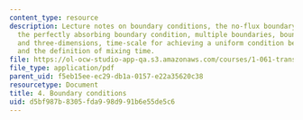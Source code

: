 ```yaml
---
content_type: resource
description: Lecture notes on boundary conditions, the no-flux boundary conditions,
  the perfectly absorbing boundary condition, multiple boundaries, boundaries in two-
  and three-dimensions, time-scale for achieving a uniform condition between boundaries,
  and the definition of mixing time.
file: https://ol-ocw-studio-app-qa.s3.amazonaws.com/courses/1-061-transport-processes-in-the-environment-fall-2008/d5bf987b8305fda998d991b6e55de5c6_lec_04.pdf
file_type: application/pdf
parent_uid: f5eb15ee-ec29-db1a-0157-e22a35620c38
resourcetype: Document
title: 4. Boundary conditions
uid: d5bf987b-8305-fda9-98d9-91b6e55de5c6
---
```

